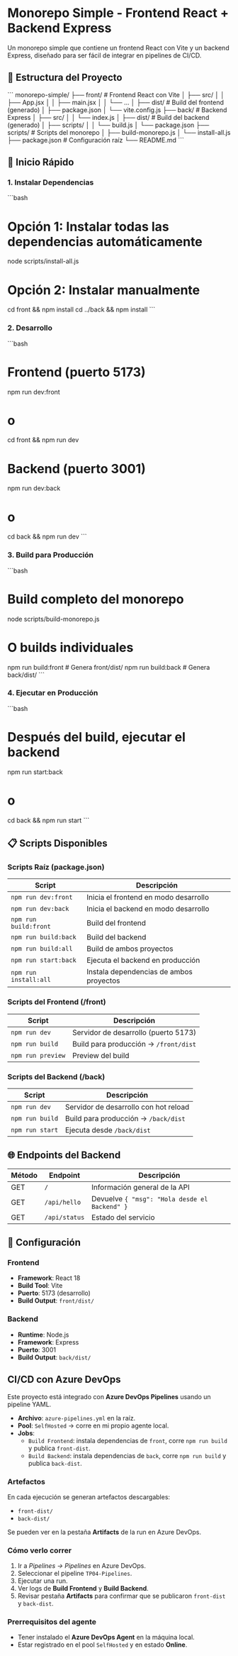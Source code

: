 # Monorepo Simple - Frontend React + Backend Express

Un monorepo simple que contiene un frontend React con Vite y un backend Express, diseñado para ser fácil de integrar en pipelines de CI/CD.

## 📁 Estructura del Proyecto

\`\`\`
monorepo-simple/
├── front/                 # Frontend React con Vite
│   ├── src/
│   │   ├── App.jsx
│   │   ├── main.jsx
│   │   └── ...
│   ├── dist/              # Build del frontend (generado)
│   ├── package.json
│   └── vite.config.js
├── back/                  # Backend Express
│   ├── src/
│   │   └── index.js
│   ├── dist/              # Build del backend (generado)
│   ├── scripts/
│   │   └── build.js
│   └── package.json
├── scripts/               # Scripts del monorepo
│   ├── build-monorepo.js
│   └── install-all.js
├── package.json           # Configuración raíz
└── README.md
\`\`\`

## 🚀 Inicio Rápido

### 1. Instalar Dependencias

\`\`\`bash
# Opción 1: Instalar todas las dependencias automáticamente
node scripts/install-all.js

# Opción 2: Instalar manualmente
cd front && npm install
cd ../back && npm install
\`\`\`

### 2. Desarrollo

\`\`\`bash
# Frontend (puerto 5173)
npm run dev:front
# o
cd front && npm run dev

# Backend (puerto 3001)
npm run dev:back
# o
cd back && npm run dev
\`\`\`

### 3. Build para Producción

\`\`\`bash
# Build completo del monorepo
node scripts/build-monorepo.js

# O builds individuales
npm run build:front  # Genera front/dist/
npm run build:back   # Genera back/dist/
\`\`\`

### 4. Ejecutar en Producción

\`\`\`bash
# Después del build, ejecutar el backend
npm run start:back
# o
cd back && npm run start
\`\`\`

## 📋 Scripts Disponibles

### Scripts Raíz (package.json)

| Script | Descripción |
|--------|-------------|
| `npm run dev:front` | Inicia el frontend en modo desarrollo |
| `npm run dev:back` | Inicia el backend en modo desarrollo |
| `npm run build:front` | Build del frontend |
| `npm run build:back` | Build del backend |
| `npm run build:all` | Build de ambos proyectos |
| `npm run start:back` | Ejecuta el backend en producción |
| `npm run install:all` | Instala dependencias de ambos proyectos |

### Scripts del Frontend (/front)

| Script | Descripción |
|--------|-------------|
| `npm run dev` | Servidor de desarrollo (puerto 5173) |
| `npm run build` | Build para producción → `/front/dist` |
| `npm run preview` | Preview del build |

### Scripts del Backend (/back)

| Script | Descripción |
|--------|-------------|
| `npm run dev` | Servidor de desarrollo con hot reload |
| `npm run build` | Build para producción → `/back/dist` |
| `npm run start` | Ejecuta desde `/back/dist` |

## 🌐 Endpoints del Backend

| Método | Endpoint | Descripción |
|--------|----------|-------------|
| GET | `/` | Información general de la API |
| GET | `/api/hello` | Devuelve `{ "msg": "Hola desde el Backend" }` |
| GET | `/api/status` | Estado del servicio |

## 🔧 Configuración

### Frontend
- **Framework**: React 18
- **Build Tool**: Vite
- **Puerto**: 5173 (desarrollo)
- **Build Output**: `front/dist/`

### Backend
- **Runtime**: Node.js
- **Framework**: Express
- **Puerto**: 3001
- **Build Output**: `back/dist/`

## CI/CD con Azure DevOps

Este proyecto está integrado con **Azure DevOps Pipelines** usando un pipeline YAML.

- **Archivo**: `azure-pipelines.yml` en la raíz.
- **Pool**: `SelfHosted` → corre en mi propio agente local.
- **Jobs**:
  - `Build Frontend`: instala dependencias de `front`, corre `npm run build` y publica `front-dist`.
  - `Build Backend`: instala dependencias de `back`, corre `npm run build` y publica `back-dist`.

### Artefactos
En cada ejecución se generan artefactos descargables:
- `front-dist/`
- `back-dist/`

Se pueden ver en la pestaña **Artifacts** de la run en Azure DevOps.

### Cómo verlo correr
1. Ir a *Pipelines → Pipelines* en Azure DevOps.
2. Seleccionar el pipeline `TP04-Pipelines`.
3. Ejecutar una run.
4. Ver logs de **Build Frontend** y **Build Backend**.
5. Revisar pestaña **Artifacts** para confirmar que se publicaron `front-dist` y `back-dist`.

### Prerrequisitos del agente
- Tener instalado el **Azure DevOps Agent** en la máquina local.
- Estar registrado en el pool `SelfHosted` y en estado **Online**.

